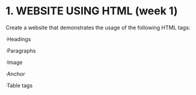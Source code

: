 # 1. WEBSITE USING HTML (week 1)
Create a website that demonstrates the usage of the following HTML tags:

·Headings

·Paragraphs

·Image

·Anchor

·Table tags
